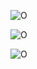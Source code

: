 ![O](https://github-readme-stats.vercel.app/api?username=RanxinStart&count_private=true&show_icons=true&theme=slateorange&include_all_commits=true&hide_border=true)

![O](https://github-readme-stats.vercel.app/api/wakatime?username=@Ranxin&theme=slateorange&hide_border=true)

![O](https://github-readme-stats.vercel.app/api/top-langs/?username=RanxinStart&layout=compact&theme=slateorange&hide_border=true)

<!--
**RanxinStart/RanxinStart** is a ✨ _special_ ✨ repository because its `README.md` (this file) appears on your GitHub profile.

Here are some ideas to get you started:

- 🔭 I’m currently working on ...
- 🌱 I’m currently learning ...
- 👯 I’m looking to collaborate on ...
- 🤔 I’m looking for help with ...
- 💬 Ask me about ...
- 📫 How to reach me: ...
- 😄 Pronouns: ...
- ⚡ Fun fact: ...
-->
